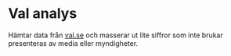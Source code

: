 # Val analys

Hämtar data från [val.se](https://val.se) och masserar ut lite siffror som inte brukar presenteras av media eller myndigheter.



